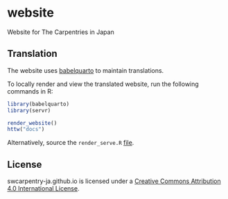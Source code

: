 # website

Website for The Carpentries in Japan

## Translation

The website uses [babelquarto](https://docs.ropensci.org/babelquarto/) to maintain translations.

To locally render and view the translated website, run the following commands in R:

```r
library(babelquarto)
library(servr)

render_website()
httw("docs")
```

Alternatively, source the `render_serve.R` [file](R/render_serve.R).

## License

swcarpentry-ja.github.io is licensed under a
[Creative Commons Attribution 4.0 International License](https://creativecommons.org/licenses/by/4.0/).
